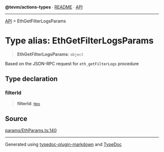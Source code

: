 **@tevm/actions-types** ∙ [README](../README.md) ∙ [API](../API.md)

***

[API](../API.md) > EthGetFilterLogsParams

# Type alias: EthGetFilterLogsParams

> **EthGetFilterLogsParams**: `object`

Based on the JSON-RPC request for `eth_getFilterLogs` procedure

## Type declaration

### filterId

> **filterId**: [`Hex`](Hex.md)

## Source

[params/EthParams.ts:140](https://github.com/evmts/tevm-monorepo/blob/main/packages/actions-types/src/params/EthParams.ts#L140)

***
Generated using [typedoc-plugin-markdown](https://www.npmjs.com/package/typedoc-plugin-markdown) and [TypeDoc](https://typedoc.org/)

